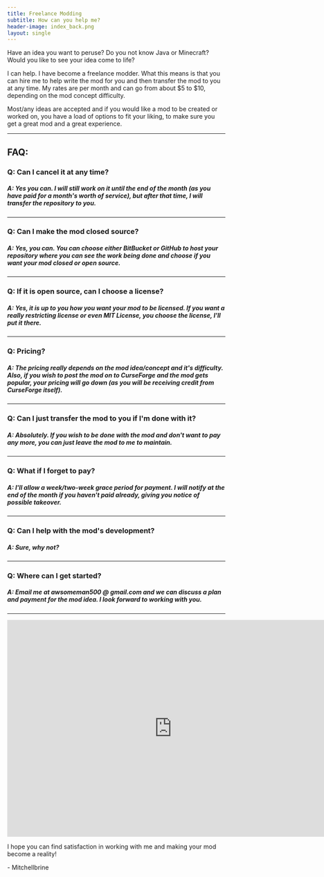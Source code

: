 ```yaml
---
title: Freelance Modding
subtitle: How can you help me?
header-image: index_back.png
layout: single
---
```


Have an idea you want to peruse? Do you not know Java or Minecraft? Would you like to see your idea come to life?

I can help. I have become a freelance modder. What this means is that you can hire me to help write the mod for you and then transfer the mod to you at any time. My rates are per month and can go from about $5 to $10, depending on the mod concept difficulty.

Most/any ideas are accepted and if you would like a mod to be created or worked on, you have a load of options to fit your liking, to make sure you get a great mod and a great experience.

- - -

## FAQ:

### Q: Can I cancel it at any time?

##### A: Yes you can. I will still work on it until the end of the month (as you have paid for a month's worth of service), but after that time, I will transfer the repository to you.

- - -

### Q: Can I make the mod closed source?

##### A: Yes, you can. You can choose either BitBucket or GitHub to host your repository where you can see the work being done *and* choose if you want your mod closed or open source.

- - -

### Q: If it is open source, can I choose a license?

##### A: Yes, it is up to you how you want your mod to be licensed. If you want a really restricting license or *even* MIT License, you choose the license, I'll put it there.

- - -

### Q: Pricing?

##### A: The pricing *really* depends on the mod idea/concept and it's difficulty. Also, if you wish to post the mod on to CurseForge and the mod gets popular, your pricing will go down (as you will be receiving credit from CurseForge itself).

- - -

### Q: Can I just transfer the mod to you if I'm done with it?

##### A: Absolutely. If you wish to be done with the mod and don't want to pay any more, you can just leave the mod to me to maintain.

- - -

### Q: What if I forget to pay?

##### A: I'll allow a week/two-week grace period for payment. I will notify at the end of the month if you haven't paid already, giving you notice of possible takeover.

- - -

### Q: Can I help with the mod's development?

##### A: Sure, why not?

- - -

### Q: Where can I get started?

##### A: Email me at awsomeman500 @ gmail.com and we can discuss a plan and payment for the mod idea. I look forward to working with you.

- - -

<iframe src="https://docs.google.com/forms/d/1vo_ILYhAce6l4QFhdmUAsFl_iw15mtUytjblcA0cHvQ/viewform?embedded=true" width="760" height="500" frameborder="0" marginheight="0" marginwidth="0">Loading...</iframe>

I hope you can find satisfaction in working with me and making your mod become a reality!

\- Mitchellbrine